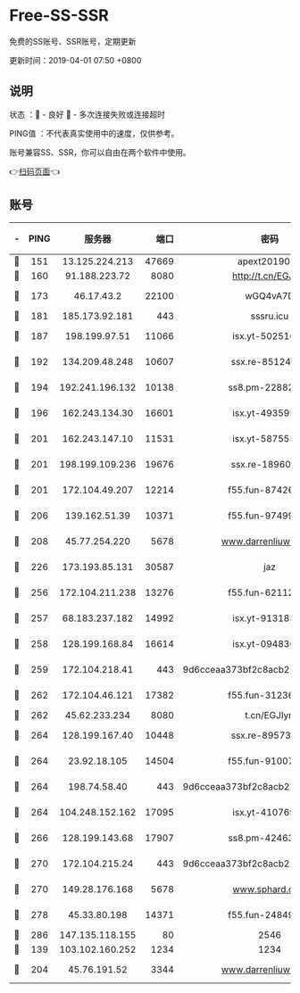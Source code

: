 # Free-SS-SSR

免费的SS账号、SSR账号，定期更新

更新时间：2019-04-01 07:50 +0800

## 说明

状态     ：🙂 - 良好 🙁 - 多次连接失败或连接超时

PING值   ：不代表真实使用中的速度，仅供参考。

账号兼容SS、SSR，你可以自由在两个软件中使用。

👉[扫码页面](https://liesauer.github.io/Free-SS-SSR/)👈

## 账号

|-|PING|服务器|端口|密码|加密方式|区域|
|:----:|:----:|:-----:|-----:|:----:|:----:|:----:|
|🙂|151|13.125.224.213|47669|apext2019001|chacha20|KR|
|🙂|160|91.188.223.72|8080|http://t.cn/EGJIyrl|rc4-md5|RU|
|🙂|173|46.17.43.2|22100|wGQ4vA7D|aes-256-gcm|RU|
|🙂|181|185.173.92.181|443|sssru.icu|rc4-md5|RU|
|🙂|187|198.199.97.51|11066|isx.yt-50251647|aes-256-cfb|US|
|🙂|192|134.209.48.248|10607|ssx.re-85124094|aes-256-cfb|US|
|🙂|194|192.241.196.132|10138|ss8.pm-22882604|aes-256-cfb|US|
|🙂|196|162.243.134.30|16601|isx.yt-49359357|aes-256-cfb|US|
|🙂|201|162.243.147.10|11531|isx.yt-58755378|aes-256-cfb|US|
|🙂|201|198.199.109.236|19676|ssx.re-18960694|aes-256-cfb|US|
|🙂|201|172.104.49.207|12214|f55.fun-87426879|aes-256-cfb|SG|
|🙂|206|139.162.51.39|10371|f55.fun-97499168|aes-256-cfb|SG|
|🙂|208|45.77.254.220|5678|www.darrenliuwei.com|aes-256-cfb|SG|
|🙂|226|173.193.85.131|30587|jaz|aes-256-cfb|US|
|🙂|256|172.104.211.238|13276|f55.fun-62112830|aes-256-cfb|US|
|🙂|257|68.183.237.182|14992|isx.yt-91318565|aes-256-cfb|SG|
|🙂|258|128.199.168.84|16614|isx.yt-09483649|aes-256-cfb|SG|
|🙂|259|172.104.218.41|443|9d6cceaa373bf2c8acb22e60b6a58be6|aes-256-cfb|US|
|🙂|262|172.104.46.121|17382|f55.fun-31236609|aes-256-cfb|SG|
|🙂|262|45.62.233.234|8080|t.cn/EGJIyrl|rc4-md5|CA|
|🙂|264|128.199.167.40|10448|ssx.re-89573938|aes-256-cfb|SG|
|🙂|264|23.92.18.105|14504|f55.fun-91007249|aes-256-cfb|US|
|🙂|264|198.74.58.40|443|9d6cceaa373bf2c8acb22e60b6a58be6|aes-256-cfb|US|
|🙂|264|104.248.152.162|17095|isx.yt-41076974|aes-256-cfb|SG|
|🙂|266|128.199.143.68|17907|ss8.pm-42463996|aes-256-cfb|SG|
|🙂|270|172.104.215.24|443|9d6cceaa373bf2c8acb22e60b6a58be6|aes-256-cfb|US|
|🙂|270|149.28.176.168|5678|www.sphard.com|aes-256-cfb|AU|
|🙂|278|45.33.80.198|14371|f55.fun-24849539|aes-256-cfb|US|
|🙂|286|147.135.118.155|80|2546|chacha20|US|
|🙂|139|103.102.160.252|1234|1234|rc4-md5|JP|
|🙂|204|45.76.191.52|3344|www.darrenliuwei.com|aes-256-cfb|JP|
